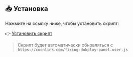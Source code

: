 ## 📥 Установка

Нажмите на ссылку ниже, чтобы установить скрипт:

👉 [Установить скрипт](https://github.com/crc137/fixing-dokploy-panel/raw/main/install.user.js)

> Скрипт будет автоматически обновляться с `https://coonlink.com/fixing-dokploy-panel.user.js`

